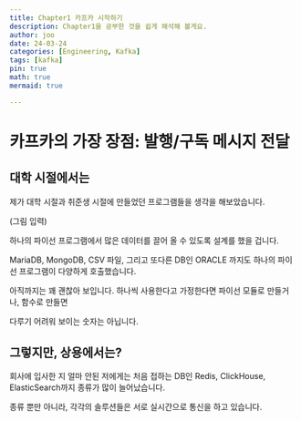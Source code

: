 ```yaml
---
title: Chapter1 카프카 시작하기
description: Chapter1을 공부한 것을 쉽게 해석해 볼게요.
author: joo
date: 24-03-24
categories: [Engineering, Kafka]
tags: [kafka]
pin: true
math: true
mermaid: true

---
```


# 카프카의 가장 장점: 발행/구독 메시지 전달

## 대학 시절에서는

제가 대학 시절과 취준생 시절에 만들었던 프로그램들을 생각을 해보았습니다.

(그림 입력)

하나의 파이선 프로그램에서 많은 데이터를 끌어 올 수 있도록 설계를 했을 겁니다.

MariaDB, MongoDB, CSV 파일, 그리고 또다른 DB인 ORACLE 까지도 하나의 파이선 프로그램이 다양하게 호출했습니다.

아직까지는 꽤 괜찮아 보입니다. 하나씩 사용한다고 가정한다면 파이선 모듈로 만들거나, 함수로 만들면

다루기 어려워 보이는 숫자는 아닙니다.

## 그렇지만, 상용에서는?

회사에 입사한 지 얼마 안된 저에게는 처음 접하는 DB인 Redis, ClickHouse, ElasticSearch까지 종류가 많이 늘어났습니다.

종류 뿐만 아니라, 각각의 솔루션들은 서로 실시간으로 통신을 하고 있습니다.

